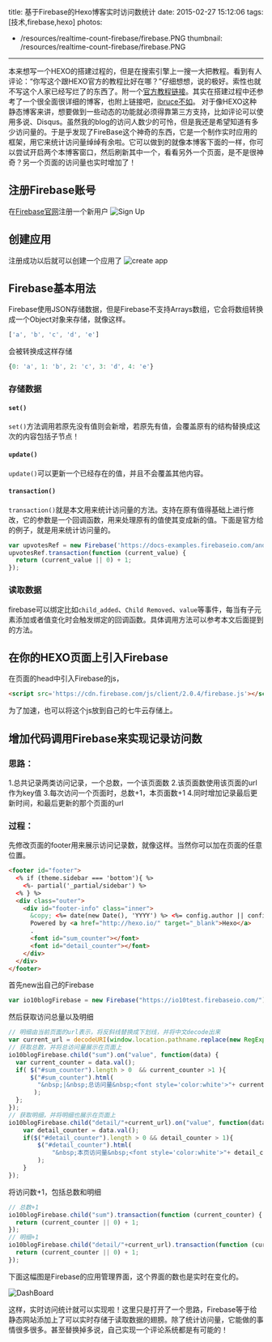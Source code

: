 title: 基于Firebase的Hexo博客实时访问数统计
date: 2015-02-27 15:12:06
tags: [技术,firebase,hexo]
photos:
- /resources/realtime-count-firebase/firebase.PNG
thumbnail: /resources/realtime-count-firebase/firebase.PNG
---

本来想写一个HEXO的搭建过程的，但是在搜索引擎上一搜一大把教程。看到有人评论：“你写这个跟HEXO官方的教程比好在哪？”仔细想想，说的极好。索性也就不写这个人家已经写烂了的东西了。附一个[官方教程链接](http://hexo.io/docs/)。其实在搭建过程中还参考了一个很全面很详细的博客，也附上链接吧，[ibruce不如](http://ibruce.info/2013/11/22/hexo-your-blog/)。
对于像HEXO这种静态博客来讲，想要做到一些动态的功能就必须得靠第三方支持，比如评论可以使用多说、Disqus。虽然我的blog的访问人数少的可怜，但是我还是希望知道有多少访问量的。于是乎发现了FireBase这个神奇的东西，它是一个制作实时应用的框架，用它来统计访问量绰绰有余啦。它可以做到的就像本博客下面的一样，你可以尝试开启两个本博客窗口，然后刷新其中一个，看看另外一个页面，是不是很神奇？另一个页面的访问量也实时增加了！

<!--more-->

## 注册Firebase账号
在[Firebase官网](http://www.firebase.com)注册一个新用户
![Sign Up](/resources/realtime-count-firebase/signup.PNG)

## 创建应用
注册成功以后就可以创建一个应用了
![create app](/resources/realtime-count-firebase/createApp.PNG)

## Firebase基本用法
Firebase使用JSON存储数据，但是Firebase不支持Arrays数组，它会将数组转换成一个Object对象来存储，就像这样。
```javascript
['a', 'b', 'c', 'd', 'e']
```
会被转换成这样存储
```javascript
{0: 'a', 1: 'b', 2: 'c', 3: 'd', 4: 'e'}
```
### 存储数据
#### `set()`
`set()`方法调用若原先没有值则会新增，若原先有值，会覆盖原有的结构替换成这次的内容包括子节点！
#### `update()`
`update()`可以更新一个已经存在的值，并且不会覆盖其他内容。
#### `transaction()`
`transaction()`就是本文用来统计访问量的方法。支持在原有值得基础上进行修改，它的参数是一个回调函数，用来处理原有的值使其变成新的值。下面是官方给的例子，就是用来统计访问量的。
```javascript
var upvotesRef = new Firebase('https://docs-examples.firebaseio.com/android/saving-data/fireblog/posts/-JRHTHaIs-jNPLXOQivY/upvotes');
upvotesRef.transaction(function (current_value) {
  return (current_value || 0) + 1;
});
```
### 读取数据
firebase可以绑定比如`child_added`、`Child Removed`、`value`等事件，每当有子元素添加或者值变化时会触发绑定的回调函数。具体调用方法可以参考本文后面提到的方法。

## 在你的HEXO页面上引入Firebase
在页面的head中引入Firebase的js，
```html
<script src='https://cdn.firebase.com/js/client/2.0.4/firebase.js'></script>
```
为了加速，也可以将这个js放到自己的七牛云存储上。

## 增加代码调用Firebase来实现记录访问数
### 思路：
1.总共记录两类访问记录，一个总数，一个该页面数
2.该页面数使用该页面的url作为key值
3.每次访问一个页面时，总数+1，本页面数+1
4.同时增加记录最后更新时间，和最后更新的那个页面的url
### 过程：
先修改页面的footer用来展示访问记录数，就像这样。当然你可以加在页面的任意位置。
```html
<footer id="footer">
  <% if (theme.sidebar === 'bottom'){ %>
    <%- partial('_partial/sidebar') %>
  <% } %>
  <div class="outer">
    <div id="footer-info" class="inner">
      &copy; <%= date(new Date(), 'YYYY') %> <%= config.author || config.title %><br>
      Powered by <a href="http://hexo.io/" target="_blank">Hexo</a>
      .
      <font id="sum_counter"></font>
      <font id="detail_counter"></font>
    </div>
  </div>
</footer>
```

首先new出自己的Firebase
```javascript
var io10blogFirebase = new Firebase("https://io10test.firebaseio.com/");
```
然后获取访问总量以及明细
```javascript
// 明细由当前页面的url表示，将反斜线替换成下划线，并将中文decode出来
var current_url = decodeURI(window.location.pathname.replace(new RegExp('\\/|\\.', 'g'),"_"));
// 获取总数，并将总访问量展示在页面上
io10blogFirebase.child("sum").on("value", function(data) {
  var current_counter = data.val();
  if( $("#sum_counter").length > 0  && current_counter >1 ){
      $("#sum_counter").html(
   	   	"&nbsp;|&nbsp;总访问量&nbsp;<font style='color:white'>"+ current_counter +"</font>&nbsp;次"
       );
  };
});
// 获取明细，并将明细也展示在页面上
io10blogFirebase.child("detail/"+current_url).on("value", function(data){
	var detail_counter = data.val();
	if($("#detail_counter").length > 0 && detail_counter > 1){
		$("#detail_counter").html(
			"&nbsp;本页访问量&nbsp;<font style='color:white'>"+ detail_counter +"</font>&nbsp;次"
		);
	}
});
```
将访问数+1，包括总数和明细
```javascript
// 总数+1
io10blogFirebase.child("sum").transaction(function (current_counter) {
  return (current_counter || 0) + 1;
});
// 明细+1
io10blogFirebase.child("detail/"+current_url).transaction(function (current_counter) {
  return (current_counter || 0) + 1;
});
```
下面这幅图是Firebase的应用管理界面，这个界面的数也是实时在变化的。

![DashBoard](/resources/realtime-count-firebase/FirebaseDash.PNG)

这样，实时访问统计就可以实现啦！这里只是打开了一个思路，Firebase等于给静态网站添加上了可以实时存储于读取数据的翅膀。除了统计访问量，它能做的事情很多很多。甚至替换掉多说，自己实现一个评论系统都是有可能的！
<!-- indicate-the-source -->
